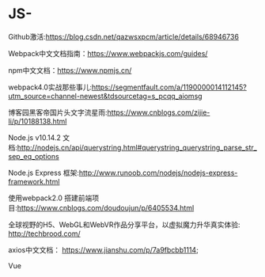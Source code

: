 # JS-

Github激活:https://blog.csdn.net/qazwsxpcm/article/details/68946736

Webpack中文文档指南：https://www.webpackjs.com/guides/

npm中文文档：https://www.npmjs.cn/

webpack4.0实战那些事儿:https://segmentfault.com/a/1190000014112145?utm_source=channel-newest&tdsourcetag=s_pcqq_aiomsg

博客园黑客帝国片头文字流星雨:https://www.cnblogs.com/zijie-li/p/10188138.html

Node.js v10.14.2 文档:http://nodejs.cn/api/querystring.html#querystring_querystring_parse_str_sep_eq_options

Node.js Express 框架:http://www.runoob.com/nodejs/nodejs-express-framework.html

使用webpack2.0 搭建前端项目:https://www.cnblogs.com/doudoujun/p/6405534.html

全球视野的H5、WebGL和WebVR作品分享平台，以虚拟魔力升华真实体验: http://techbrood.com/

axios中文文档： https://www.jianshu.com/p/7a9fbcbb1114;

Vue <script>引入地址：https://cdn.jsdelivr.net/npm/vue@2.5.21/dist/vue.js

Vue API:  https://cn.vuejs.org/v2/api/index.html#props

ve-charts:  https://vueblocks.github.io/ve-charts/#/base-options

Element-logo(vue组件)： http://element-cn.eleme.io/#/zh-CN

Vue Router： https://router.vuejs.org/zh/installation.html

Vue CLI 3： https://cli.vuejs.org/zh/guide/

Vuex：https://vuex.vuejs.org/zh/guide/

hexo： https://hexo.io/zh-cn/docs/setup

VueJS中学习使用Vuex详解:  https://segmentfault.com/a/1190000015782272

stylus中文版参考文档之插值(Interpolation):  https://www.zhangxinxu.com/jq/stylus/interpolation.php
